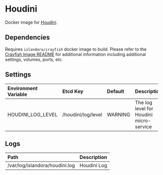 # Houdini

Docker image for [Houdini].

## Dependencies

Requires `islandora/crayfish` docker image to build. Please refer to the
[Crayfish Image README](../crayfish/README.md) for additional information including
additional settings, volumes, ports, etc.

## Settings

| Environment Variable | Etcd Key           | Default | Description                             |
| :------------------- | :----------------- | :------ | :-------------------------------------- |
| HOUDINI_LOG_LEVEL    | /houdini/log/level | WARNING | The log level for Houdini micro-service |

## Logs

| Path                           | Description |
| :----------------------------- | :---------- |
| /var/log/islandora/houdini.log | Houdini Log |

[Houdini]: https://github.com/Islandora/Crayfish/tree/master/Houdini
